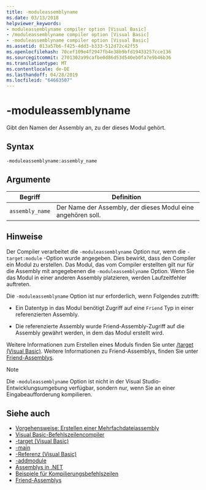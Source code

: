 ```yaml
---
title: -moduleassemblyname
ms.date: 03/13/2018
helpviewer_keywords:
- moduleassemblyname compiler option [Visual Basic]
- /moduleassemblyname compiler option [Visual Basic]
- -moduleassemblyname compiler option [Visual Basic]
ms.assetid: 013a57b6-f425-4dd3-b333-512d72c42f55
ms.openlocfilehash: 70cef109e4f2947fb4e38b9bfd19433257cce136
ms.sourcegitcommit: 2701302a99cafbe0d86d53d540eb0fa7e9b46b36
ms.translationtype: MT
ms.contentlocale: de-DE
ms.lasthandoff: 04/28/2019
ms.locfileid: "64663507"
---
```

# <a name="-moduleassemblyname"></a>-moduleassemblyname
Gibt den Namen der Assembly an, zu der dieses Modul gehört.  
  
## <a name="syntax"></a>Syntax  
  
```  
-moduleassemblyname:assembly_name  
```  
  
## <a name="arguments"></a>Argumente  
  
|Begriff|Definition|  
|---|---|  
|`assembly_name`|Der Name der Assembly, der dieses Modul eine angehören soll.|  
  
## <a name="remarks"></a>Hinweise  
 Der Compiler verarbeitet die `-moduleassemblyname` Option nur, wenn die `-target:module` -Option wurde angegeben. Dies bewirkt, dass den Compiler ein Modul zu erstellen. Das Modul, das vom Compiler erstellten gilt nur für die Assembly mit angegebenen die `-moduleassemblyname` Option. Wenn Sie das Modul in einer anderen Assembly platzieren, werden Laufzeitfehler auftreten.  
  
 Die `-moduleassemblyname` Option ist nur erforderlich, wenn Folgendes zutrifft:  
  
- Ein Datentyp in das Modul benötigt Zugriff auf eine `Friend` Typ in einer referenzierten Assembly.  
  
- Die referenzierte Assembly wurde Friend-Assembly-Zugriff auf die Assembly gewährt werden, in dem das Modul erstellt wird.  
  
 Weitere Informationen zum Erstellen eines Moduls finden Sie unter [/target (Visual Basic)](../../../visual-basic/reference/command-line-compiler/target.md). Weitere Informationen zu Friend-Assemblys, finden Sie unter [Friend-Assemblys](../../../standard/assembly/friend-assemblies.md).  
  
> [!NOTE]
>  Die `-moduleassemblyname` Option ist nicht in der Visual Studio-Entwicklungsumgebung verfügbar, sondern nur, wenn Sie an einer Eingabeaufforderung kompilieren.  
  
## <a name="see-also"></a>Siehe auch

- [Vorgehensweise: Erstellen einer Mehrfachdateiassembly](../../../framework/app-domains/how-to-build-a-multifile-assembly.md)
- [Visual Basic-Befehlszeilencompiler](../../../visual-basic/reference/command-line-compiler/index.md)
- [-target (Visual Basic)](../../../visual-basic/reference/command-line-compiler/target.md)
- [-main](../../../visual-basic/reference/command-line-compiler/main.md)
- [-Referenz (Visual Basic)](../../../visual-basic/reference/command-line-compiler/reference.md)
- [-addmodule](../../../visual-basic/reference/command-line-compiler/addmodule.md)
- [Assemblys in .NET](../../../standard/assembly/index.md)
- [Beispiele für Kompilierungsbefehlszeilen](../../../visual-basic/reference/command-line-compiler/sample-compilation-command-lines.md)
- [Friend-Assemblys](../../../standard/assembly/friend-assemblies.md)

